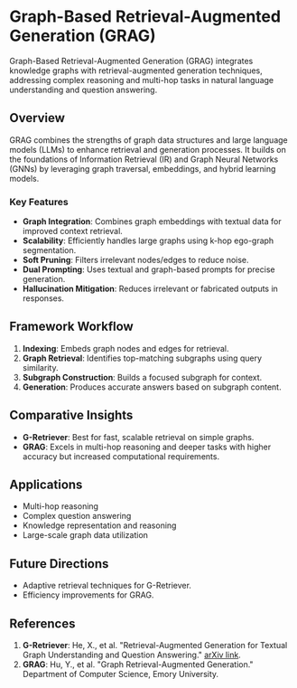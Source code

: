 
# Graph-Based Retrieval-Augmented Generation (GRAG)

Graph-Based Retrieval-Augmented Generation (GRAG) integrates knowledge graphs with retrieval-augmented generation techniques, addressing complex reasoning and multi-hop tasks in natural language understanding and question answering.

## Overview

GRAG combines the strengths of graph data structures and large language models (LLMs) to enhance retrieval and generation processes. It builds on the foundations of Information Retrieval (IR) and Graph Neural Networks (GNNs) by leveraging graph traversal, embeddings, and hybrid learning models.

### Key Features
- **Graph Integration**: Combines graph embeddings with textual data for improved context retrieval.
- **Scalability**: Efficiently handles large graphs using k-hop ego-graph segmentation.
- **Soft Pruning**: Filters irrelevant nodes/edges to reduce noise.
- **Dual Prompting**: Uses textual and graph-based prompts for precise generation.
- **Hallucination Mitigation**: Reduces irrelevant or fabricated outputs in responses.

## Framework Workflow
1. **Indexing**: Embeds graph nodes and edges for retrieval.
2. **Graph Retrieval**: Identifies top-matching subgraphs using query similarity.
3. **Subgraph Construction**: Builds a focused subgraph for context.
4. **Generation**: Produces accurate answers based on subgraph content.

## Comparative Insights
- **G-Retriever**: Best for fast, scalable retrieval on simple graphs.
- **GRAG**: Excels in multi-hop reasoning and deeper tasks with higher accuracy but increased computational requirements.

## Applications
- Multi-hop reasoning
- Complex question answering
- Knowledge representation and reasoning
- Large-scale graph data utilization

## Future Directions
- Adaptive retrieval techniques for G-Retriever.
- Efficiency improvements for GRAG.

## References
1. **G-Retriever**: He, X., et al. "Retrieval-Augmented Generation for Textual Graph Understanding and Question Answering." [arXiv link](https://arxiv.org/abs/2402.07630).
2. **GRAG**: Hu, Y., et al. "Graph Retrieval-Augmented Generation." Department of Computer Science, Emory University.
